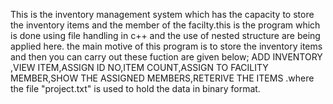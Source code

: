 This is the inventory management system which has the capacity to store the inventory items and the member of the facilty.this is the program which is done using file handling in c++ and the use of nested structure are being applied here. the main motive of this program is to store the inventory items and then you can carry out these fuction are given below;
ADD INVENTORY ,VIEW ITEM,ASSIGN ID NO,ITEM COUNT,ASSIGN TO FACILITY MEMBER,SHOW THE ASSIGNED MEMBERS,RETERIVE THE ITEMS .where the file "project.txt" is used to hold the data in binary format.
